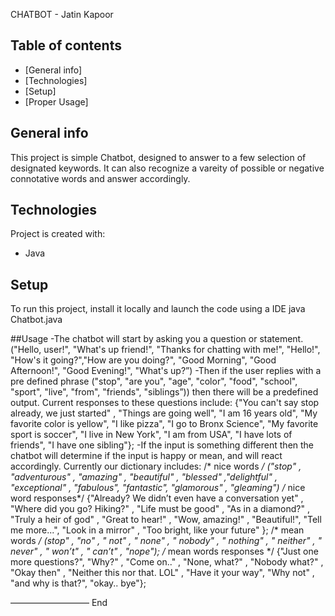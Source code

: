 CHATBOT - Jatin Kapoor
## Table of contents
* [General info]
* [Technologies]
* [Setup]
* [Proper Usage]

## General info
This project is simple Chatbot, designed to answer to a few selection of designated keywords. It can also recognize a vareity of possible or negative connotative words and answer accordingly.
	
## Technologies
Project is created with:
* Java
	
## Setup
To run this project, install it locally and launch the code using a IDE
java Chatbot.java

##Usage
-The chatbot will start by asking you a question or statement. 
("Hello, user!", "What's up friend!", "Thanks for chatting with me!", "Hello!", "How's it going?","How are you doing?", "Good Morning", "Good Afternoon!", "Good Evening!", "What's up?”)
-Then if the user replies with a pre defined phrase
("stop", "are you", "age", "color", "food", "school", "sport", "live", "from", "friends", "siblings”)) then there will be a predefined output.
 Current responses to these questions include:
 						{"You can't say stop already, we just started" , "Things are going well", "I am 16 years old", "My favorite color is yellow", "I like pizza", "I go to Bronx Science", 
			     "My favorite sport is soccer", "I live in New York", "I am from USA", "I have lots of friends", "I have one sibling"};
-If the input is something different then the chatbot will determine if the input is happy or mean, and will react accordingly. Currently our dictionary includes:
				/* nice words */
        ("stop" , "adventurous" , "amazing" , "beautiful" , "blessed" ,"delightful" , "exceptional" , "fabulous",
        		"fantastic", "glamorous" , "gleaming") 
        /* nice word responses*/
				{"Already? We didn’t even have a conversation yet" , "Where did you go? Hiking?" , "Life must be good" , "As in a diamond?" , "Truly a heir of god" ,
        		"Great to hear!" , "Wow, amazing!" , "Beautiful!", "Tell me more...", "Look in a mirror" , "Too bright, like your future" };
        /* mean words */
        (stop" , "no" , " not" , " none" , " nobody" , " nothing" , " neither" , " never" , " won’t" , " can’t" , "nope");
        /* mean words responses */
        {"Just one more questions?", "Why?" , "Come on.." , "None, what?" , "Nobody what?" , "Okay then" , "Neither this nor that. LOL" , "Have it your way", 
        "Why not" ,  "and why is that?", "okay.. bye"};

—————————
End

